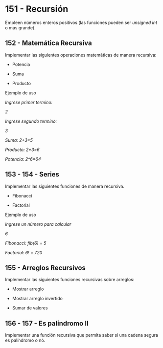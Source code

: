 # 151 - Recursión

Empleen números enteros positivos (las funciones pueden ser *unsigned
int* o más grande).

## 152 - Matemática Recursiva

Implementar las siguientes operaciones matemáticas de manera recursiva:

-   Potencia

-   Suma

-   Producto

Ejemplo de uso

*Ingrese primer termino:*

*2*

*Ingrese segundo termino:*

*3*

*Suma: 2+3=5*

*Producto: 2\*3=6*

*Potencia: 2\^6=64*

## 153 - 154 - Series

Implementar las siguientes funciones de manera recursiva.

-   Fibonacci

-   Factorial

Ejemplo de uso

*ingrese un número para calcular*

*6*

*Fibonacci: fib(6) = 5*

*Factorial: 6! = 720*

## 155 - Arreglos Recursivos

Implementar las siguientes funciones recursivas sobre arreglos:

-   Mostrar arreglo

-   Mostrar arreglo invertido

-   Sumar de valores

## 156 - 157 - Es palíndromo II

Implementar una función recursiva que permita saber si una cadena segura
es palíndromo o nó.
